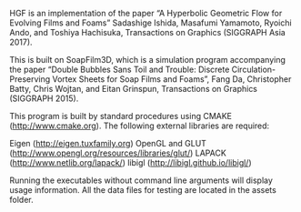 HGF is an implementation of the paper “A Hyperbolic Geometric Flow for Evolving Films and Foams” Sadashige Ishida, Masafumi Yamamoto, Ryoichi Ando, and Toshiya Hachisuka, Transactions on Graphics (SIGGRAPH Asia 2017).

This is built on SoapFilm3D, which is a simulation program accompanying the paper “Double Bubbles Sans Toil and Trouble: Discrete Circulation-Preserving Vortex Sheets for Soap Films and Foams”, Fang Da, Christopher Batty, Chris Wojtan, and Eitan Grinspun, Transactions on Graphics (SIGGRAPH 2015).

This program is built by standard procedures using CMAKE (http://www.cmake.org).
The following external libraries are required:

Eigen (http://eigen.tuxfamily.org)
OpenGL and GLUT (http://www.opengl.org/resources/libraries/glut/)
LAPACK (http://www.netlib.org/lapack/)
libigl (http://libigl.github.io/libigl/)

Running the executables without command line arguments will display usage
information. All the data files for testing are located in the assets folder.



